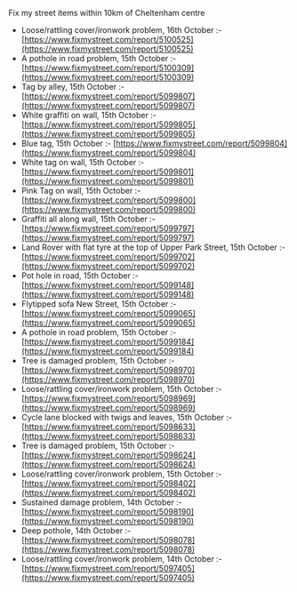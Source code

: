 Fix my street items within 10km of Cheltenham centre

<!-- fix_marker starts -->

- Loose/rattling cover/ironwork problem, 16th October :- [https://www.fixmystreet.com/report/5100525](https://www.fixmystreet.com/report/5100525)
- A pothole in road problem, 15th October :- [https://www.fixmystreet.com/report/5100309](https://www.fixmystreet.com/report/5100309)
- Tag by alley, 15th October :- [https://www.fixmystreet.com/report/5099807](https://www.fixmystreet.com/report/5099807)
- White graffiti on wall, 15th October :- [https://www.fixmystreet.com/report/5099805](https://www.fixmystreet.com/report/5099805)
- Blue tag, 15th October :- [https://www.fixmystreet.com/report/5099804](https://www.fixmystreet.com/report/5099804)
- White tag on wall, 15th October :- [https://www.fixmystreet.com/report/5099801](https://www.fixmystreet.com/report/5099801)
- Pink Tag on wall, 15th October :- [https://www.fixmystreet.com/report/5099800](https://www.fixmystreet.com/report/5099800)
- Graffiti all along wall, 15th October :- [https://www.fixmystreet.com/report/5099797](https://www.fixmystreet.com/report/5099797)
- Land Rover with flat tyre at the top of Upper Park Street, 15th October :- [https://www.fixmystreet.com/report/5099702](https://www.fixmystreet.com/report/5099702)
- Pot hole in road, 15th October :- [https://www.fixmystreet.com/report/5099148](https://www.fixmystreet.com/report/5099148)
- Flytipped sofa New Street, 15th October :- [https://www.fixmystreet.com/report/5099065](https://www.fixmystreet.com/report/5099065)
- A pothole in road problem, 15th October :- [https://www.fixmystreet.com/report/5099184](https://www.fixmystreet.com/report/5099184)
- Tree is damaged problem, 15th October :- [https://www.fixmystreet.com/report/5098970](https://www.fixmystreet.com/report/5098970)
- Loose/rattling cover/ironwork problem, 15th October :- [https://www.fixmystreet.com/report/5098969](https://www.fixmystreet.com/report/5098969)
- Cycle lane blocked with twigs and leaves, 15th October :- [https://www.fixmystreet.com/report/5098633](https://www.fixmystreet.com/report/5098633)
- Tree is damaged problem, 15th October :- [https://www.fixmystreet.com/report/5098624](https://www.fixmystreet.com/report/5098624)
- Loose/rattling cover/ironwork problem, 15th October :- [https://www.fixmystreet.com/report/5098402](https://www.fixmystreet.com/report/5098402)
- Sustained damage problem, 14th October :- [https://www.fixmystreet.com/report/5098190](https://www.fixmystreet.com/report/5098190)
- Deep pothole, 14th October :- [https://www.fixmystreet.com/report/5098078](https://www.fixmystreet.com/report/5098078)
- Loose/rattling cover/ironwork problem, 14th October :- [https://www.fixmystreet.com/report/5097405](https://www.fixmystreet.com/report/5097405)

<!-- fix_marker ends -->